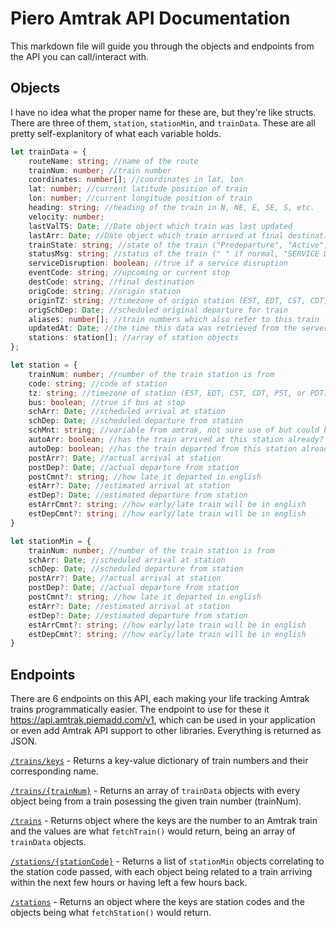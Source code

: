 # Piero Amtrak API Documentation
This markdown file will guide you through the objects and endpoints from the API you can call/interact with.

## Objects
I have no idea what the proper name for these are, but they're like structs. There are three of them, `station`, `stationMin`, and `trainData`. These are all pretty self-explanitory of what each variable holds.

```ts
let trainData = {
	routeName: string; //name of the route
	trainNum: number; //train number
	coordinates: number[]; //coordinates in lat, lon
	lat: number; //current latitude position of train
	lon: number; //current longitude position of train
	heading: string; //heading of the train in N, NE, E, SE, S, etc.
	velocity: number;
	lastValTS: Date; //Date object which train was last updated
	lastArr: Date; //Date object which train arrived at final destination, null if still uncompleted
	trainState: string; //state of the train ("Predeparture", "Active", or "Completed")
	statusMsg: string; //status of the train (" " if normal, "SERVICE DISRUPTION" if the obvious has happened)
	serviceDisruption: boolean; //true if a service disruption
	eventCode: string; //upcoming or current stop
	destCode: string; //final destination
	origCode: string; //origin station
	originTZ: string; //timezone of origin station (EST, EDT, CST, CDT, PST, or PDT)
	origSchDep: Date; //scheduled original departure for train
	aliases: number[]; //train numbers which also refer to this train
	updatedAt: Date; //the time this data was retrieved from the server
	stations: station[]; //array of station objects
};
```

```ts
let station = {
	trainNum: number; //number of the train station is from
	code: string; //code of station
	tz: string; //timezone of station (EST, EDT, CST, CDT, PST, or PDT)
	bus: boolean; //true if bus at stop
	schArr: Date; //scheduled arrival at station
	schDep: Date; //scheduled departure from station
	schMnt: string; //variable from amtrak, not sure use of but could be related to any maintnence the train will go through at this station
	autoArr: boolean; //has the train arrived at this station already?
	autoDep: boolean; //has the train departed from this station already?
	postArr?: Date; //actual arrival at station
	postDep?: Date; //actual departure from station
	postCmnt?: string; //how late it departed in english
	estArr?: Date; //estimated arrival at station
	estDep?: Date; //estimated departure from station
	estArrCmnt?: string; //how early/late train will be in english
	estDepCmnt?: string; //how early/late train will be in english
}
```

```ts
let stationMin = {
	trainNum: number; //number of the train station is from
	schArr: Date; //scheduled arrival at station
	schDep: Date; //scheduled departure from station
	postArr?: Date; //actual arrival at station
	postDep?: Date; //actual departure from station
	postCmnt?: string; //how late it departed in english
	estArr?: Date; //estimated arrival at station
	estDep?: Date; //estimated departure from station
	estArrCmnt?: string; //how early/late train will be in english
	estDepCmnt?: string; //how early/late train will be in english
}
```

## Endpoints
There are 6 endpoints on this API, each making your life tracking Amtrak trains programmatically easier. The endpoint to use for these it https://api.amtrak.piemadd.com/v1, which can be used in your application or even add Amtrak API support to other libraries. Everything is returned as JSON.

[`/trains/keys`](https://api.amtrak.piemadd.com/v1/trains/keys) - Returns a key-value dictionary of train numbers and their corresponding name.

[`/trains/{trainNum}`](https://api.amtrak.piemadd.com/v1/trains/{trainNum}) - Returns an array of `trainData` objects with every object being from a train posessing the given train number (trainNum).

[`/trains`](https://api.amtrak.piemadd.com/v1/trains) - Returns object where the keys are the number to an Amtrak train and the values are what `fetchTrain()` would return, being an array of `trainData` objects.

[`/stations/{stationCode}`](https://api.amtrak.piemadd.com/v1/stations) - Returns a list of `stationMin` objects correlating to the station code passed, with each object being related to a train arriving within the next few hours or having left a few hours back. 

[`/stations`](https://api.amtrak.piemadd.com/v1/trains/{stationCode}) - Returns an object where the keys are station codes and the objects being what `fetchStation()` would return.